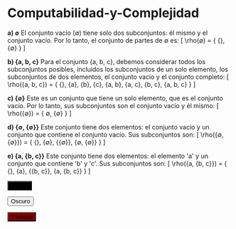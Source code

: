 # Computabilidad-y-Complejidad

**a) ∅**
El conjunto vacío (∅) tiene solo dos subconjuntos: él mismo y el conjunto vacío. Por lo tanto, el conjunto de partes de ∅ es: 
\[ \rho(∅) = \{ {}, \{∅\} \} \]

**b) {a, b, c}**
Para el conjunto {a, b, c}, debemos considerar todos los subconjuntos posibles, incluidos los subconjuntos de un solo elemento, los subconjuntos de dos elementos, el conjunto vacío y el conjunto completo:
\[ \rho({a, b, c}) = \{ {}, \{a\}, \{b\}, \{c\}, \{a, b\}, \{a, c\}, \{b, c\}, \{a, b, c\} \} \]

**c) {∅}**
Este es un conjunto que tiene un solo elemento, que es el conjunto vacío. Por lo tanto, sus subconjuntos son el conjunto vacío y él mismo:
\[ \rho({∅}) = \{ ∅, \{∅\} \} \]

**d) {∅, {∅}}**
Este conjunto tiene dos elementos: el conjunto vacío y un conjunto que contiene el conjunto vacío. Sus subconjuntos son:
\[ \rho({∅, {∅}}) = \{ {}, \{∅\}, \{{∅}\}, \{∅, {∅}\} \} \]

**e) {a, {b, c}}**
Este conjunto tiene dos elementos: el elemento 'a' y un conjunto que contiene 'b' y 'c'. Sus subconjuntos son:
\[ \rho({a, {b, c}}) = \{ {}, \{a\}, \{{b, c}\}, \{a, {b, c}\} \} \]

<a href='https://github.com/Fabian-Martinez-Rincon'><button style='background: #000000'>Github</button></a>


<button onclick="toggleDarkMode()">Oscuro</button>


<a href='https://www.youtube.com/@FabianMartinezRincon/featured'><button style='background: #800000'>Youtube</button>

</a>

</div>